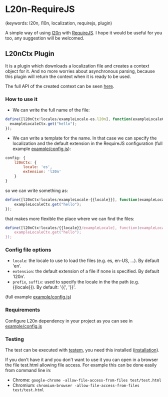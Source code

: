 L20n-RequireJS
==============
(keywords: l20n, l10n, localization, requirejs, plugin)

A simple way of using [l20n](https://github.com/l20n/l20n.js) with [RequireJS](http://requirejs.org/). I hope it would be useful for you too, any suggestion will be welcomed.

## L20nCtx Plugin

It is a plugin which downloads a localization file and creates a context object for it. And no more worries about asynchronous parsing, because this plugin will return the context when it is ready to be used.

The full API of the created context can be seen [here](https://github.com/l20n/l20n.js#the-javascript-api).


### How to use it

* We can write the full name of the file:

```javascript
define([l20nCtx!locales/exampleLocale-es.l20n], function(exampleLocaleCtx){
  exampleLocaleCtx.get("hello");
});
```

* We can write a template for the name. In that case we can specify the localization and the default extension in the RequireJS configuration (full example [example/config.js](https://github.com/fernandogmar/L20n-RequireJS/blob/master/example/config.js)):

```javascript
config: {
	l20nCtx: {
		locale: 'es',
		extension: 'l20n'
	}
}
```

so we can write something as:

```javascript
define([l20nCtx!locales/exampleLocale-{{locale}}], function(exampleLocaleCtx){
	exampleLocaleCtx.get("hello");
});
```

that makes more flexible the place where we can find the files:

```javascript
define([l20nCtx!locales/{{locale}}/exampleLocale], function(exampleLocaleCtx){
	exampleLocaleCtx.get("hello");
});
```

### Config file options

* `locale`: the locale to use to load the files (e.g. es, en-US, ...). By default 'en'.
* `extension`: the default extension of a file if none is specified. By default 'l20n'.
* `prefix`, `suffix`: used to specify the locale in the the path (e.g. {{locale}}). By default: '{{', '}}'.

(full example [example/config.js](https://github.com/fernandogmar/L20n-RequireJS/blob/master/example/config.js))

### Requirements

Configure L20n dependency in your project as you can see in [example/config.js](https://github.com/fernandogmar/L20n-RequireJS/blob/master/example/config.js)


### Testing

The test can be executed with [testem](https://github.com/airportyh/testem), you need this installed ([installation](https://github.com/airportyh/testem#installation)).

If you don't have it and you don't want to use it you can open in a browser the file test.html allowing file access. For example this can be done easily from command line in:

* Chrome:
 `google-chrome -allow-file-access-from-files test/test.html`
* Chromium: 
 `chromium-browser -allow-file-access-from-files test/test.html`
